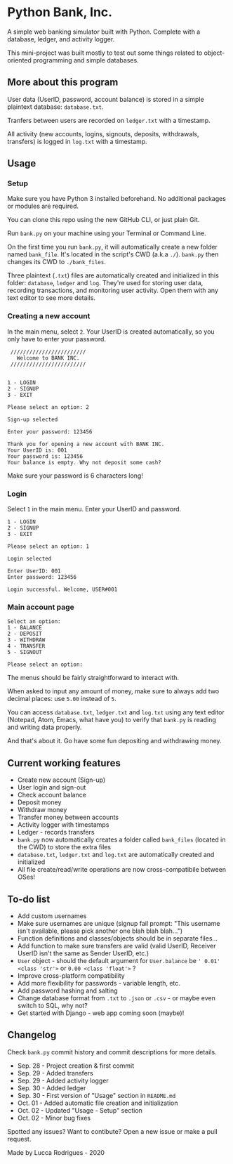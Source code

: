 # Python Bank, Inc.
A simple web banking simulator built with Python. Complete with a database, ledger, and activity logger.

This mini-project was built mostly to test out some things related to object-oriented programming and simple databases. 

## More about this program
User data (UserID, password, account balance) is stored in a simple plaintext database: `database.txt`.

Tranfers between users are recorded on `ledger.txt` with a timestamp.

All activity (new accounts, logins, signouts, deposits, withdrawals, transfers) is logged in `log.txt` with a timestamp.

## Usage 

### Setup

Make sure you have Python 3 installed beforehand. No additional packages or modules are required.

You can clone this repo using the new GitHub CLI, or just plain Git.

Run `bank.py` on your machine using your Terminal or Command Line.

On the first time you run `bank.py`, it will automatically create a new folder named `bank_file`. It's located in the script's CWD (a.k.a `./`). `bank.py` then changes its CWD to `./bank_files`.

Three plaintext (`.txt`) files are automatically created and initialized in this folder: `database`, `ledger` and `log`. They're used for storing user data, recording transactions, and monitoring user activity. Open them with any text editor to see more details.


### Creating a new account

In the main menu, select `2`. Your UserID is created automatically, so you only have to enter your password.

```
 ////////////////////////
   Welcome to BANK INC.
 ////////////////////////


1 - LOGIN
2 - SIGNUP
3 - EXIT

Please select an option: 2

Sign-up selected

Enter your password: 123456

Thank you for opening a new account with BANK INC.
Your UserID is: 001
Your password is: 123456
Your balance is empty. Why not deposit some cash?
```

Make sure your password is 6 characters long!

### Login

Select `1` in the main menu. Enter your UserID and password.

```
1 - LOGIN
2 - SIGNUP
3 - EXIT

Please select an option: 1

Login selected

Enter UserID: 001
Enter password: 123456

Login successful. Welcome, USER#001
```

### Main account page

```
Select an option:
1 - BALANCE
2 - DEPOSIT
3 - WITHDRAW
4 - TRANSFER
5 - SIGNOUT

Please select an option:
```
The menus should be fairly straightforward to interact with.

When asked to input any amount of money, make sure to always add two decimal places: use `5.00` instead of `5`.

You can access `database.txt`, `ledger.txt` and `log.txt` using any text editor (Notepad, Atom, Emacs, what have you) to verify that `bank.py` is reading and writing data properly.

And that's about it. Go have some fun depositing and withdrawing money.

## Current working features
* Create new account (Sign-up)
* User login and sign-out
* Check account balance
* Deposit money
* Withdraw money
* Transfer money between accounts
* Activity logger with timestamps
* Ledger - records transfers
* `bank.py` now automatically creates a folder called `bank_files` (located in the CWD) to store the extra files
* `database.txt`, `ledger.txt` and `log.txt` are automatically created and initialized
* All file create/read/write operations are now cross-compatibile between OSes!
 
## To-do list
* Add custom usernames
* Make sure usernames are unique (signup fail prompt: "This username isn't available, please pick another one blah blah blah...")
* Function definitions and classes/objects should be in separate files...  
* Add function to make sure transfers are valid (valid UserID, Receiver UserID isn't the same as Sender UserID, etc.)
* `User` object - should the default argument for `User.balance` be `' 0.01' <class 'str'>` or `0.00 <class 'float'>` ?
* Improve cross-platform compatibility
* Add more flexibility for passwords - variable length, etc.
* Add password hashing and salting
* Change database format from `.txt` to `.json` or `.csv` - or maybe even switch to SQL, why not?
* Get started with Django - web app coming soon (maybe)!

## Changelog
Check `bank.py` commit history and commit descriptions for more details.
* Sep. 28 - Project creation & first commit 
* Sep. 29 - Added transfers 
* Sep. 29 - Added activity logger 
* Sep. 30 - Added ledger
* Sep. 30 - First version of "Usage" section in `README.md`
* Oct. 01 - Added automatic file creation and initialization
* Oct. 02 - Updated "Usage - Setup" section
* Oct. 02 - Minor bug fixes


Spotted any issues? Want to contibute? Open a new issue or make a pull request. 

Made by Lucca Rodrigues - 2020
